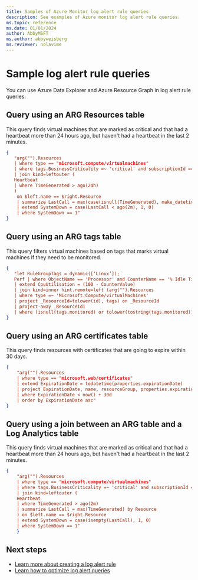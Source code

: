 ```yaml
---
title: Samples of Azure Monitor log alert rule queries
description: See examples of Azure monitor log alert rule queries.
ms.topic: reference
ms.date: 01/01/2024
author: AbbyMSFT
ms.author: abbyweisberg
ms.reviewer: nolavime
---
```


# Sample log alert rule queries

You can use Azure Data Explorer and Azure Resource Graph in log alert rule queries.

## Query using an ARG Resources table

This query finds virtual machines that are marked as critical and that had a heartbeat more than 24 hours ago, but haven't had a heartbeat in the last 2 minutes.

```json
{
   "arg("").Resources 
   | where type == "microsoft.compute/virtualmachines" 
   | where tags.BusinessCriticality =~ 'critical' and subscriptionId == ‘XXX-XXX-XXX-XXX' 
   | join kind=leftouter ( 
   Heartbeat 
   | where TimeGenerated > ago(24h) 
   ) 
    on $left.name == $right.Resource 
    | summarize LastCall = max(case(isnull(TimeGenerated), make_datetime(1970, 1, 1), TimeGenerated)) by name, id 
    | extend SystemDown = case(LastCall < ago(2m), 1, 0) 
    | where SystemDown == 1"
}
```

## Query using an ARG tags table

This query filters virtual machines based on tags that marks virtual machines if they need to be monitored. 

```json
{
   "let RuleGroupTags = dynamic([‘Linux’]); 
   Perf | where ObjectName == 'Processor' and CounterName == '% Idle Time' and (InstanceName == '_Total' or InstanceName == 'total')  
   | extend CpuUtilisation = (100 - CounterValue)    
   | join kind=inner hint.remote=left (arg("").Resources 
   | where type =~ 'Microsoft.Compute/virtualMachines' 
   | project _ResourceId=tolower(id), tags) on _ResourceId
   | project-away _ResourceId1  
   | where (isnull(tags.monitored) or tolower(tostring(tags.monitored)) != 'false') and (tostring(tags.monitorRuleGroup) in (RuleGroupTags) or isnull(tags.monitorRuleGroup) or tostring(tags.monitorRuleGroup) == '')"
}
```

## Query using an ARG certificates table

This query finds resources with certificates that are going to expire within 30 days.

```json
{
    "arg("").Resources 
    | where type == "microsoft.web/certificates" 
    | extend ExpirationDate = todatetime(properties.expirationDate) 
    | project ExpirationDate, name, resourceGroup, properties.expirationDate 
    | where ExpirationDate < now() + 30d 
    | order by ExpirationDate asc"
}
```

## Query using a join between an ARG table and a Log Analytics table

This query finds virtual machines that are marked as critical and that had a heartbeat more than 24 hours ago, but haven't had a heartbeat in the last 2 minutes.

```json
{
    "arg("").Resources 
    | where type == "microsoft.compute/virtualmachines" 
    | where tags.BusinessCriticality =~ 'critical' and subscriptionId == ‘XXXX-XXXX-XXXX-XXXX’ 
    | join kind=leftouter ( 
    Heartbeat 
    | where TimeGenerated > ago(2m) 
    | summarize LastCall = max(TimeGenerated) by Resource 
    ) on $left.name == $right.Resource 
    | extend SystemDown = case(isempty(LastCall), 1, 0) 
    | where SystemDown == 1"
    }
```

## Next steps
- [Learn more about creating a log alert rule](./alerts-create-log-alert-rule.md)
- [Learn how to optimize log alert queries](./alerts-log-query.md)
